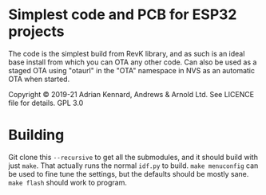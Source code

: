 # Simplest code and PCB for ESP32 projects

The code is the simplest build from RevK library, and as such is an ideal base install from which you can OTA any other code. Can also be used as a staged OTA using "otaurl" in the "OTA" namespace in NVS as an automatic OTA when started.

Copyright © 2019-21 Adrian Kennard, Andrews & Arnold Ltd. See LICENCE file for details. GPL 3.0

# Building

Git clone this `--recursive` to get all the submodules, and it should build with just `make`. That actually runs the normal `idf.py` to build. `make menuconfig` can be used to fine tune the settings, but the defaults should be mostly sane. `make flash` should work to program.
